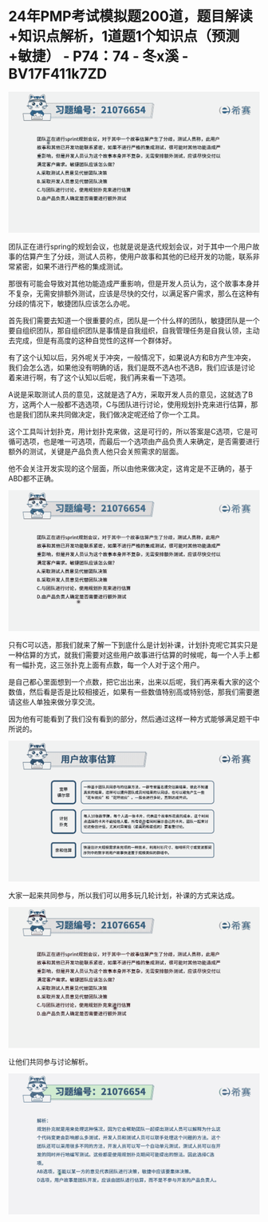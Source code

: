 # 24年PMP考试模拟题200道，题目解读+知识点解析，1道题1个知识点（预测+敏捷） - P74：74 - 冬x溪 - BV17F411k7ZD

![](img/2f4e31b97310f12e34892b8eed39afda_0.png)

团队正在进行spring的规划会议，也就是说是迭代规划会议，对于其中一个用户故事的估算产生了分歧，测试人员称，使用户故事和其他的已经开发的功能，联系非常紧密，如果不进行严格的集成测试。

那很有可能会导致对其他功能造成严重影响，但是开发人员认为，这个故事本身并不复杂，无需安排额外测试，应该是尽快的交付，以满足客户需求，那么在这种有分歧的情况下，敏捷团队应该怎么办呢。

首先我们需要去知道一个很重要的点，团队是一个什么样的团队，敏捷团队是一个要自组织团队，那自组织团队是事情是自我组织，自我管理任务是自我认领，主动去完成，但是有高度的这种自觉性的这样一个群体好。

有了这个认知以后，另外呢关于冲突，一般情况下，如果说A方和B方产生冲突，我们会怎么选，如果他没有明确的话，我们是既不选A也不选B，我们应该是讨论着来进行啊，有了这个认知以后呢，我们再来看一下选项。

A说是采取测试人员的意见，这就是选了A方，采取开发人员的意见，这就选了B方，这两个人一般都不选选项，C与团队进行讨论，使用规划扑克来进行估算，那也是我们团队来共同做决定，我们做决定呢还给了你一个工具。

这个工具叫计划扑克，用计划扑克来做，这是可行的，所以答案是C选项，它是可循可选项，也是唯一可选项，而最后一个选项由产品负责人来确定，是否需要进行额外的测试，关键是产品负责人他只会关照需求的层面。

他不会关注开发实现的这个层面，所以由他来做决定，这肯定是不正确的，基于ABD都不正确。

![](img/2f4e31b97310f12e34892b8eed39afda_2.png)

只有C可以选，那我们就来了解一下到底什么是计划补课，计划扑克呢它其实只是一种估算的方式，就我们需要对这些用户故事进行估算的时候呢，每一个人手上都有一幅扑克，这三张扑克上面有点数，每一个人对于这个用户。

是自己都心里面想到一个点数，把它出出来，出来以后呢，我们再来看大家的这个数值，然后看是否是比较相接近，如果有一些数值特别高或特别低，那我们需要邀请这些人单独来做分享交流。

因为他有可能看到了我们没有看到的部分，然后通过这样一种方式能够满足题干中所说的。

![](img/2f4e31b97310f12e34892b8eed39afda_4.png)

大家一起来共同参与，所以我们可以用多玩几轮计划，补课的方式来达成。

![](img/2f4e31b97310f12e34892b8eed39afda_6.png)

让他们共同参与讨论解析。

![](img/2f4e31b97310f12e34892b8eed39afda_8.png)
